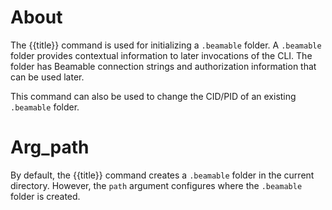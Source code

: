 # About

The {{title}} command is used for initializing a `.beamable` folder. A `.beamable` folder provides
contextual information to later invocations of the CLI. The folder has Beamable connection strings and
authorization information that can be used later.

This command can also be used to change the CID/PID of an existing `.beamable` folder.

# Arg_path

By default, the {{title}} command creates a `.beamable` folder in the current directory. 
However, the `path` argument configures where the `.beamable` folder is created.